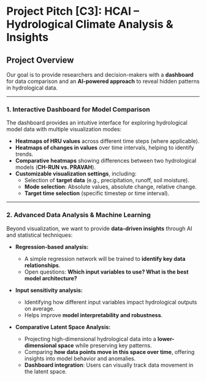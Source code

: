 # **Project Pitch [C3]: HCAI – Hydrological Climate Analysis & Insights**  

## **Project Overview**   

Our goal is to provide researchers and decision-makers with a **dashboard** for data comparison and an **AI-powered approach** to reveal hidden patterns in hydrological data.

---

### **1. Interactive Dashboard for Model Comparison**  
The dashboard provides an intuitive interface for exploring hydrological model data with multiple visualization modes:  

- **Heatmaps of HRU values** across different time steps (where applicable).  
- **Heatmaps of changes in values** over time intervals, helping to identify trends.  
- **Comparative heatmaps** showing differences between two hydrological models (**CH-RUN vs. PRAVAH**).  
- **Customizable visualization settings**, including:  
  - Selection of **target data** (e.g., precipitation, runoff, soil moisture).  
  - **Mode selection**: Absolute values, absolute change, relative change.  
  - **Target time selection** (specific timestep or time interval).

---

### **2. Advanced Data Analysis & Machine Learning**  
Beyond visualization, we want to provide **data-driven insights** through AI and statistical techniques:  

- **Regression-based analysis:**  
  - A simple regression network will be trained to **identify key data relationships**.  
  - Open questions: **Which input variables to use? What is the best model architecture?**  

- **Input sensitivity analysis:**  
  - Identifying how different input variables impact hydrological outputs on average.  
  - Helps improve **model interpretability and robustness**.  

- **Comparative Latent Space Analysis:**  
  - Projecting high-dimensional hydrological data into a **lower-dimensional space** while preserving key patterns.  
  - Comparing **how data points move in this space over time**, offering insights into model behavior and anomalies.  
  - **Dashboard integration**: Users can visually track data movement in the latent space.
